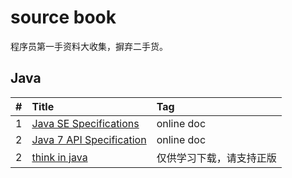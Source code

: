 # source book

程序员第一手资料大收集，摒弃二手货。 


## Java

|#|Title|Tag|
|:------------- |:------------- |:------------- |
|1|[Java SE Specifications][001]|online doc|
|2|[Java 7 API Specification][002]|online doc|
|2|[think in java][003]|仅供学习下载，请支持正版||










[001]: https://docs.oracle.com/javase/specs/
[002]: https://docs.oracle.com/javase/7/docs/api/
[003]: http://download.csdn.net/download/maishere/5216753
